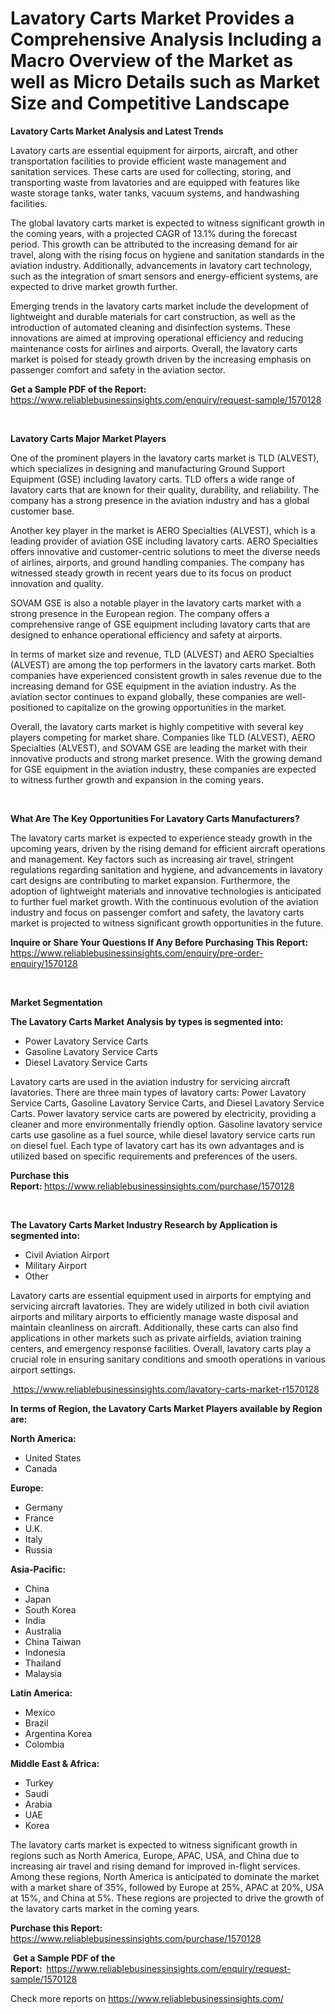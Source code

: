 <p><h1>Lavatory Carts Market Provides a Comprehensive Analysis Including a Macro Overview of the Market as well as Micro Details such as Market Size and Competitive Landscape</h1></p><p><strong>Lavatory Carts Market Analysis and Latest Trends</strong></p>
<p><p>Lavatory carts are essential equipment for airports, aircraft, and other transportation facilities to provide efficient waste management and sanitation services. These carts are used for collecting, storing, and transporting waste from lavatories and are equipped with features like waste storage tanks, water tanks, vacuum systems, and handwashing facilities.</p><p>The global lavatory carts market is expected to witness significant growth in the coming years, with a projected CAGR of 13.1% during the forecast period. This growth can be attributed to the increasing demand for air travel, along with the rising focus on hygiene and sanitation standards in the aviation industry. Additionally, advancements in lavatory cart technology, such as the integration of smart sensors and energy-efficient systems, are expected to drive market growth further.</p><p>Emerging trends in the lavatory carts market include the development of lightweight and durable materials for cart construction, as well as the introduction of automated cleaning and disinfection systems. These innovations are aimed at improving operational efficiency and reducing maintenance costs for airlines and airports. Overall, the lavatory carts market is poised for steady growth driven by the increasing emphasis on passenger comfort and safety in the aviation sector.</p></p>
<p><strong>Get a Sample PDF of the Report:&nbsp;</strong> <a href="https://www.reliablebusinessinsights.com/enquiry/request-sample/1570128">https://www.reliablebusinessinsights.com/enquiry/request-sample/1570128</a></p>
<p>&nbsp;</p>
<p><strong>Lavatory Carts Major Market Players</strong></p>
<p><p>One of the prominent players in the lavatory carts market is TLD (ALVEST), which specializes in designing and manufacturing Ground Support Equipment (GSE) including lavatory carts. TLD offers a wide range of lavatory carts that are known for their quality, durability, and reliability. The company has a strong presence in the aviation industry and has a global customer base.</p><p>Another key player in the market is AERO Specialties (ALVEST), which is a leading provider of aviation GSE including lavatory carts. AERO Specialties offers innovative and customer-centric solutions to meet the diverse needs of airlines, airports, and ground handling companies. The company has witnessed steady growth in recent years due to its focus on product innovation and quality.</p><p>SOVAM GSE is also a notable player in the lavatory carts market with a strong presence in the European region. The company offers a comprehensive range of GSE equipment including lavatory carts that are designed to enhance operational efficiency and safety at airports.</p><p>In terms of market size and revenue, TLD (ALVEST) and AERO Specialties (ALVEST) are among the top performers in the lavatory carts market. Both companies have experienced consistent growth in sales revenue due to the increasing demand for GSE equipment in the aviation industry. As the aviation sector continues to expand globally, these companies are well-positioned to capitalize on the growing opportunities in the market.</p><p>Overall, the lavatory carts market is highly competitive with several key players competing for market share. Companies like TLD (ALVEST), AERO Specialties (ALVEST), and SOVAM GSE are leading the market with their innovative products and strong market presence. With the growing demand for GSE equipment in the aviation industry, these companies are expected to witness further growth and expansion in the coming years.</p></p>
<p>&nbsp;</p>
<p><strong>What Are The Key Opportunities For Lavatory Carts Manufacturers?</strong></p>
<p><p>The lavatory carts market is expected to experience steady growth in the upcoming years, driven by the rising demand for efficient aircraft operations and management. Key factors such as increasing air travel, stringent regulations regarding sanitation and hygiene, and advancements in lavatory cart designs are contributing to market expansion. Furthermore, the adoption of lightweight materials and innovative technologies is anticipated to further fuel market growth. With the continuous evolution of the aviation industry and focus on passenger comfort and safety, the lavatory carts market is projected to witness significant growth opportunities in the future.</p></p>
<p><strong>Inquire or Share Your Questions If Any Before Purchasing This Report:</strong> <a href="https://www.reliablebusinessinsights.com/enquiry/pre-order-enquiry/1570128">https://www.reliablebusinessinsights.com/enquiry/pre-order-enquiry/1570128</a></p>
<p>&nbsp;</p>
<p><strong>Market Segmentation</strong></p>
<p><strong>The Lavatory Carts Market Analysis by types is segmented into:</strong></p>
<p><ul><li>Power Lavatory Service Carts</li><li>Gasoline Lavatory Service Carts</li><li>Diesel Lavatory Service Carts</li></ul></p>
<p><p>Lavatory carts are used in the aviation industry for servicing aircraft lavatories. There are three main types of lavatory carts: Power Lavatory Service Carts, Gasoline Lavatory Service Carts, and Diesel Lavatory Service Carts. Power lavatory service carts are powered by electricity, providing a cleaner and more environmentally friendly option. Gasoline lavatory service carts use gasoline as a fuel source, while diesel lavatory service carts run on diesel fuel. Each type of lavatory cart has its own advantages and is utilized based on specific requirements and preferences of the users.</p></p>
<p><strong>Purchase this Report:&nbsp;</strong><a href="https://www.reliablebusinessinsights.com/purchase/1570128">https://www.reliablebusinessinsights.com/purchase/1570128</a></p>
<p>&nbsp;</p>
<p><strong>The Lavatory Carts Market Industry Research by Application is segmented into:</strong></p>
<p><ul><li>Civil Aviation Airport</li><li>Military Airport</li><li>Other</li></ul></p>
<p><p>Lavatory carts are essential equipment used in airports for emptying and servicing aircraft lavatories. They are widely utilized in both civil aviation airports and military airports to efficiently manage waste disposal and maintain cleanliness on aircraft. Additionally, these carts can also find applications in other markets such as private airfields, aviation training centers, and emergency response facilities. Overall, lavatory carts play a crucial role in ensuring sanitary conditions and smooth operations in various airport settings.</p></p>
<p><a href="https://www.reliablebusinessinsights.com/lavatory-carts-market-r1570128">&nbsp;https://www.reliablebusinessinsights.com/lavatory-carts-market-r1570128</a></p>
<p><strong>In terms of Region, the Lavatory Carts Market Players available by Region are:</strong></p>
<p>
    <p> <strong> North America: </strong>
        <ul>
            <li>United States</li>
            <li>Canada</li>
        </ul>
        </p> 
    <p> <strong> Europe: </strong>
        <ul>
            <li>Germany</li>
            <li>France</li>
            <li>U.K.</li>
            <li>Italy</li>
            <li>Russia</li>
        </ul>
        </p> 
    <p> <strong> Asia-Pacific: </strong>
        <ul>
            <li>China</li>
            <li>Japan</li>
            <li>South Korea</li>
            <li>India</li>
            <li>Australia</li>
            <li>China Taiwan</li>
            <li>Indonesia</li>
            <li>Thailand</li>
            <li>Malaysia</li>
        </ul>
        </p> 
    <p> <strong> Latin America: </strong>
        <ul>
            <li>Mexico</li>
            <li>Brazil</li>
            <li>Argentina Korea</li>
            <li>Colombia</li>
        </ul>
        </p> 
    <p> <strong> Middle East & Africa: </strong>
        <ul>
            <li>Turkey</li>
            <li>Saudi</li>
            <li>Arabia</li>
            <li>UAE</li>
            <li>Korea</li>
        </ul>
    </p>
    </p>
<p><p>The lavatory carts market is expected to witness significant growth in regions such as North America, Europe, APAC, USA, and China due to increasing air travel and rising demand for improved in-flight services. Among these regions, North America is anticipated to dominate the market with a market share of 35%, followed by Europe at 25%, APAC at 20%, USA at 15%, and China at 5%. These regions are projected to drive the growth of the lavatory carts market in the coming years.</p></p>
<p><strong>Purchase this Report: </strong><a href="https://www.reliablebusinessinsights.com/purchase/1570128">https://www.reliablebusinessinsights.com/purchase/1570128</a></p>
<p>&nbsp;<strong>Get a Sample PDF of the Report:&nbsp;&nbsp;</strong><a href="https://www.reliablebusinessinsights.com/enquiry/request-sample/1570128">https://www.reliablebusinessinsights.com/enquiry/request-sample/1570128</a></p>
<p><strong></strong></p>
<p>Check more reports on <a href="https://www.reliablebusinessinsights.com/">https://www.reliablebusinessinsights.com/</a></p>